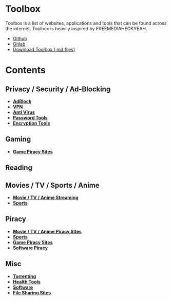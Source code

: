 # Toolbox
Toolbox is a list of websites, applications and tools that can be found across the internet. 
Toolbox is heavily inspired by FREEMEDIAHECKYEAH. 


- [Github](https://github.com/Toolbox-List/Toolbox)
- [Gitlab](https://gitlab.com/toolbox-resources/toolbox)
- [Download Toolbox (.md files)](https://gitlab.com/toolbox-resources/toolbox/-/archive/master/toolbox-master.zip)


# Contents
## Privacy / Security / Ad-Blocking

- [**AdBlock**](privacy-security/adblock.md)
- [**VPN**](privacy-security/vpn.md)
- [**Anti Virus**](privacy-security/anti-virus.md)
- [**Password Tools**](privacy-security/passwords.md)
- [**Encryption Tools**](privacy-security/encryption.md)

## Gaming
- [**Game Piracy Sites**](gaming/game-piracy.md)

## Reading

## Movies / TV / Sports / Anime
- [**Movie / TV / Anime Streaming**](streaming/movie-streaming.md#movie-tv-show-anime-streaming)
- [**Sports**](streaming/sports.md)

## Piracy
- [**Movie / TV / Anime Piracy Sites**](streaming/movie-streaming.md#movie-tv-show-anime-streaming)
- [**Sports**](streaming/sports.md)
- [**Game Piracy Sites**](gaming/game-piracy.md)
- [**Software Piracy**](software.md)

## Misc
- [**Torrenting**](torrenting.md)
- [**Health Tools**](health.md)
- [**Software**](software.md)
- [**File Sharing Sites**](file-sharing.md)
